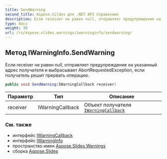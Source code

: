 ```yaml
---
title: SendWarning
second_title: Aspose.Sildes для .NET API Справочник
description: Если receiver не равен null, отправляет предупреждение на указанный адрес получателя и выбрасывает AbortRequestedException, если получатель решит прервать операцию.
type: docs
weight: 30
url: /ru/aspose.slides.warnings/iwarninginfo/sendwarning/
---
```


## Метод IWarningInfo.SendWarning

Если receiver не равен null, отправляет предупреждение на указанный адрес получателя и выбрасывает AbortRequestedException, если получатель решит прервать операцию.

```csharp
public void SendWarning(IWarningCallback receiver)
```

| Параметр | Тип | Описание |
| --- | --- | --- |
| receiver | IWarningCallback | Объект получателя [`IWarningCallback`](../../iwarningcallback) |

### См. также

* интерфейс [IWarningCallback](../../iwarningcallback)
* интерфейс [IWarningInfo](../../iwarninginfo)
* пространство имен [Aspose.Slides.Warnings](../../iwarninginfo)
* сборка [Aspose.Slides](../../../)

<!-- DO NOT EDIT: сгенерировано xmldocmd для Aspose.Slides.dll -->